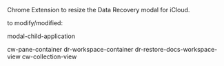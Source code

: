 Chrome Extension to resize the Data Recovery modal for iCloud. 

to modify/modified:

modal-child-application

cw-pane-container
dr-workspace-container
dr-restore-docs-workspace-view
cw-collection-view
